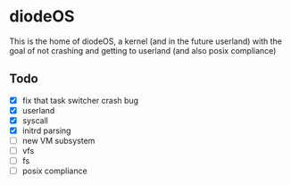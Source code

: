 # diodeOS
This is the home of diodeOS, a kernel (and in the future userland) with the goal of not crashing and getting to userland (and also posix compliance)

## Todo
 - [x] fix that task switcher crash bug
 - [x] userland
 - [x] syscall
 - [x] initrd parsing
 - [ ] new VM subsystem
 - [ ] vfs
 - [ ] fs
 - [ ] posix compliance

